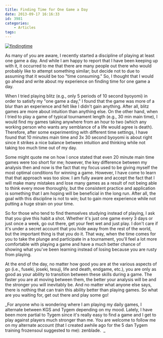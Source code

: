 ```yaml
---
title: Finding Time for One Game a Day
date: 2013-09-17 16:16:33
id: 3981
categories:
	- Articles
tags:
---
```


[![findingtime](http://www.bengozen.com/wp-content/uploads/2013/09/findingtime.jpg)](http://www.bengozen.com/wp-content/uploads/2013/09/findingtime.jpg)

As many of you are aware, I recently started a discipline of playing at least one game a day. And while I am happy to report that I have been keeping up with it, it occurred to me that there are many people out there who would probably like to attempt something similar; but decide not to due to assuming that it would be too "time consuming." So, I thought that I would go ahead and write about my experience on finding time for one game a day.

<!--more-->

When I tried playing blitz (e.g., only 5 periods of 10 second byoyomi) in order to satisfy my "one game a day," I found that the game was more of a blur than an experience and felt like I didn't gain anything. After all, blitz games are more about intuition than anything else. On the other hand, when I tried to play a game of typical tournament length (e.g., 30 min main time), I would find my games taking anywhere from an hour to two (which any working person who wants any semblance of a life would agree is death). Therefore, after some experimenting with different time settings, I have found that 10 minutes main time and 3x 30 second byoyomi is about right since it strikes a nice balance between intuition and thinking while not taking too much time out of my day.

Some might quote me on how I once stated that even 20 minute main time games were too short for me; however, the key difference between my analysis then and now is the fact that my focus used to be giving myself the most optimal conditions for winning a game. However, I have come to learn that that approach was too slow. I am fully aware and accept the fact that I will make many mistakes and lose many games as a result of not being able to think every move thoroughly, but the consistent practice and application is something that I am hoping will be beneficial in the long run. After all, the goal with this discipline is not to win; but to gain more experience while not putting a huge strain on your time.

So for those who tend to find themselves studying instead of playing, I ask that you give this habit a shot. Whether it's just one game every 3 days or just once a week, go out there, get your feet wet and just play. I don't care if it's under a secret account that you hide away from the rest of the world, but the important thing is that you do it. That way, when the time comes for you to take the plunge and participate in a tournament, you'll feel a lot more comfortable with playing a game and have a much better chance of showing what you've been learning instead of losing because you are rusty from playing.

At the end of the day, no matter how good you are at the various aspects of go (i.e., fuseki, joseki, tesuji, life and death, endgame, etc.), you are only as good as your ability to transition between these skills during a game. The faster you are at moving between them, the better your analysis will be and the stronger you will inevitably be. And no matter what anyone else says, there is nothing that can train this ability better than playing games. So what are you waiting for, get out there and play some go!

_For anyone who is wondering where I am playing my daily games, I alternate between KGS and Tygem depending on my mood. Lately, I have been more partial to Tygem since it's really easy to find a game and I get to play against players much stronger than me. You are welcome to follow me on my alternate account (that I created awhile ago for the 5 dan Tygem training frozensoul suggested to me): zenblade.  _